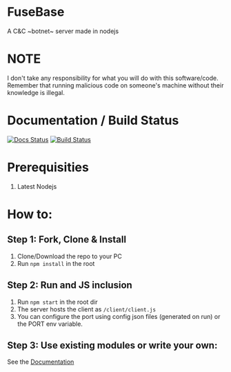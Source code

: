 # FuseBase
A C&C ~botnet~ server made in nodejs

# NOTE
I don't take any responsibility for what you will do with this software/code.
Remember that running malicious code on someone's machine without their knowledge is illegal.

# Documentation / Build Status
[![Docs Status](https://lukas2005.github.io/FuseBase/badge.svg)](https://lukas2005.github.io/FuseBase/)
[![Build Status](https://travis-ci.org/lukas2005/FuseBase.svg?branch=master)](https://travis-ci.org/lukas2005/FuseBase)

# Prerequisities
1. Latest Nodejs

# How to:
## Step 1: Fork, Clone & Install
1. Clone/Download the repo to your PC
2. Run `npm install` in the root

## Step 2: Run and JS inclusion
1. Run `npm start` in the root dir
2. The server hosts the client as `/client/client.js`
3. You can configure the port using config json files (generated on run) or the PORT env variable.

## Step 3: Use existing modules or write your own:
See the [Documentation](https://lukas2005.github.io/FuseBase/)
